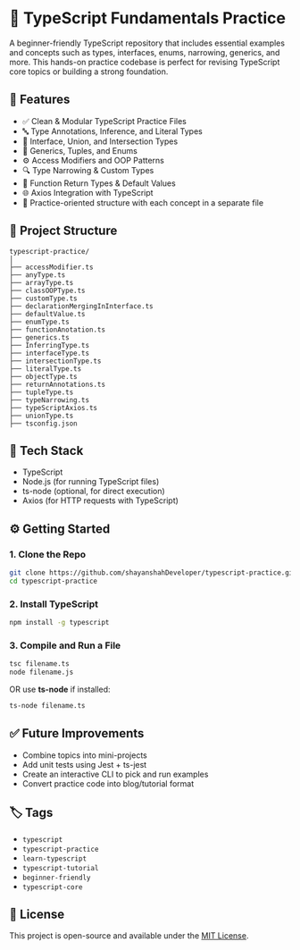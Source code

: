 # 📘 TypeScript Fundamentals Practice

A beginner-friendly TypeScript repository that includes essential examples and concepts such as types, interfaces, enums, narrowing, generics, and more. This hands-on practice codebase is perfect for revising TypeScript core topics or building a strong foundation.

## 🚀 Features

- ✅ Clean & Modular TypeScript Practice Files
- 🔤 Type Annotations, Inference, and Literal Types
- 🧾 Interface, Union, and Intersection Types
- 🎯 Generics, Tuples, and Enums
- ⚙️ Access Modifiers and OOP Patterns
- 🔍 Type Narrowing & Custom Types
- 🔁 Function Return Types & Default Values
- 🌐 Axios Integration with TypeScript
- 🧠 Practice-oriented structure with each concept in a separate file


## 📂 Project Structure

```
typescript-practice/
│
├── accessModifier.ts
├── anyType.ts
├── arrayType.ts
├── classOOPType.ts
├── customType.ts
├── declarationMergingInInterface.ts
├── defaultValue.ts
├── enumType.ts
├── functionAnotation.ts
├── generics.ts
├── InferringType.ts
├── interfaceType.ts
├── intersectionType.ts
├── literalType.ts
├── objectType.ts
├── returnAnnotations.ts
├── tupleType.ts
├── typeNarrowing.ts
├── typeScriptAxios.ts
├── unionType.ts
├── tsconfig.json
```

## 🧪 Tech Stack

- TypeScript
- Node.js (for running TypeScript files)
- ts-node (optional, for direct execution)
- Axios (for HTTP requests with TypeScript)

## ⚙️ Getting Started

### 1. Clone the Repo

```bash
git clone https://github.com/shayanshahDeveloper/typescript-practice.git
cd typescript-practice
```

### 2. Install TypeScript

```bash
npm install -g typescript
```

### 3. Compile and Run a File

```bash
tsc filename.ts
node filename.js
```

OR use **ts-node** if installed:

```bash
ts-node filename.ts
```

## ✅ Future Improvements

- Combine topics into mini-projects
- Add unit tests using Jest + ts-jest
- Create an interactive CLI to pick and run examples
- Convert practice code into blog/tutorial format

## 🏷️ Tags

- `typescript`
- `typescript-practice`
- `learn-typescript`
- `typescript-tutorial`
- `beginner-friendly`
- `typescript-core`

## 📄 License

This project is open-source and available under the [MIT License](LICENSE).
